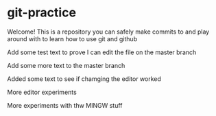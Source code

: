 # git-practice

Welcome! This is a repository you can safely make commits to and play around with to learn how to use git and github

Add some test text to prove I can edit the file on the master branch

Add some more text to the master branch

Added some text to see if chamging the editor worked


More editor experiments

More experiments with thw MINGW stuff